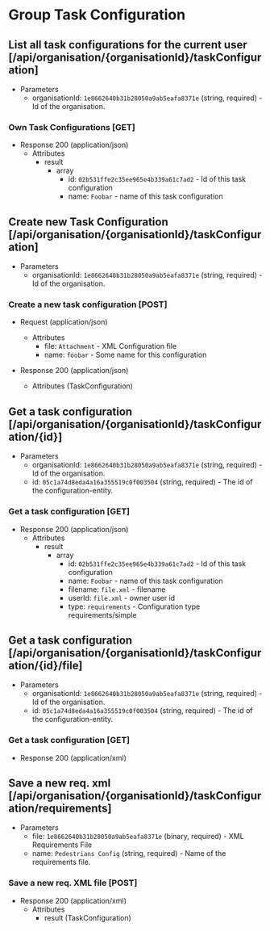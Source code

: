 # Group Task Configuration

## List all task configurations for the current user [/api/organisation/{organisationId}/taskConfiguration]

+ Parameters
    + organisationId: `1e8662640b31b28050a9ab5eafa8371e` (string, required) - Id of the organisation.
    
### Own Task Configurations [GET]

+ Response 200 (application/json)
    + Attributes
        + result
            + array
                + id: `02b531ffe2c35ee965e4b339a61c7ad2` - Id of this task configuration
                + name: `Foobar` - name of this task configuration

## Create new Task Configuration [/api/organisation/{organisationId}/taskConfiguration]

+ Parameters
    + organisationId: `1e8662640b31b28050a9ab5eafa8371e` (string, required) - Id of the organisation.
    
### Create a new task configuration [POST]

+ Request (application/json)
    + Attributes
        + file: `Attachment` - XML Configuration file
        + name: `foobar` - Some name for this configuration

+ Response 200 (application/json)
    + Attributes (TaskConfiguration)
    
## Get a task configuration [/api/organisation/{organisationId}/taskConfiguration/{id}]

+ Parameters
    + organisationId: `1e8662640b31b28050a9ab5eafa8371e` (string, required) - Id of the organisation.
    + id: `05c1a74d8eda4a16a355519c0f003504` (string, required) - The id of the configuration-entity.

### Get a task configuration [GET]

+ Response 200 (application/json)
    + Attributes
        + result
            + array
                + id: `02b531ffe2c35ee965e4b339a61c7ad2` - Id of this task configuration
                + name: `Foobar` - name of this task configuration
                + filename: `file.xml` - filename
                + userId: `file.xml` - owner user id
                + type: `requirements` - Configuration type requirements/simple
                    
## Get a task configuration [/api/organisation/{organisationId}/taskConfiguration/{id}/file]

+ Parameters
    + organisationId: `1e8662640b31b28050a9ab5eafa8371e` (string, required) - Id of the organisation.
    + id: `05c1a74d8eda4a16a355519c0f003504` (string, required) - The id of the configuration-entity.

### Get a task configuration [GET]

+ Response 200 (application/xml)

## Save a new req. xml [/api/organisation/{organisationId}/taskConfiguration/requirements]

+ Parameters
    + file: `1e8662640b31b28050a9ab5eafa8371e` (binary, required) - XML Requirements File
    + name: `Pedestrians Config` (string, required) - Name of the requirements file.

### Save a new req. XML file [POST]

+ Response 200 (application/xml)
    + Attributes
        + result (TaskConfiguration)